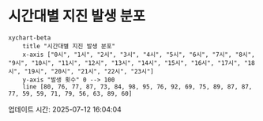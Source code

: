 # 시간대별 지진 발생 분포

```mermaid
xychart-beta
    title "시간대별 지진 발생 분포"
    x-axis ["0시", "1시", "2시", "3시", "4시", "5시", "6시", "7시", "8시", "9시", "10시", "11시", "12시", "13시", "14시", "15시", "16시", "17시", "18시", "19시", "20시", "21시", "22시", "23시"]
    y-axis "발생 횟수" 0 --> 100
    line [80, 76, 77, 87, 73, 84, 98, 95, 76, 92, 69, 75, 89, 87, 87, 77, 59, 59, 71, 79, 56, 63, 89, 60]
```

업데이트 시간: 2025-07-12 16:04:04
